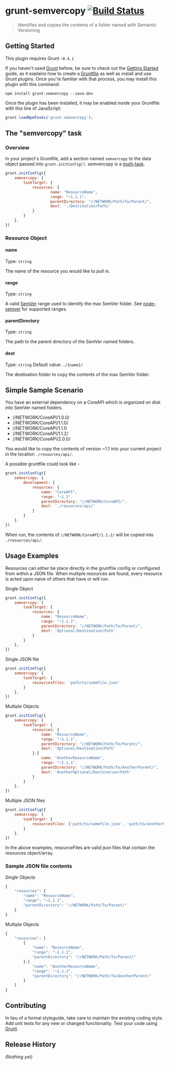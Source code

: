 # grunt-semvercopy [![Build Status](https://api.travis-ci.org/JackMorrissey/grunt-semvercopy.png?branch=master)](https://travis-ci.org/JackMorrissey/grunt-semvercopy)

> Identifies and copies the contents of a folder named with Semantic Versioning

## Getting Started
This plugin requires Grunt `~0.4.1`

If you haven't used [Grunt](http://gruntjs.com/) before, be sure to check out the [Getting Started](http://gruntjs.com/getting-started) guide, as it explains how to create a [Gruntfile](http://gruntjs.com/sample-gruntfile) as well as install and use Grunt plugins. Once you're familiar with that process, you may install this plugin with this command:

```shell
npm install grunt-semvercopy --save-dev
```

Once the plugin has been installed, it may be enabled inside your Gruntfile with this line of JavaScript:

```js
grunt.loadNpmTasks('grunt-semvercopy');
```

## The "semvercopy" task

### Overview
In your project's Gruntfile, add a section named `semvercopy` to the data object passed into `grunt.initConfig()`. semvercopy is a [multi-task](http://gruntjs.com/configuring-tasks#task-configuration-and-targets).

```js
grunt.initConfig({
	semvercopy: {
		taskTarget: {
			resources: {
					name: "ResourceName",
					range: "~1.1.1",
					parentDirectory: "//NETWORK/Path/To/Parent/",
					dest: './Destination/Path/'
			}
		}
	},
})
```

### Resource Object

#### name
Type: `string`

The name of the resource you would like to pull in.

#### range
Type: `string`

A valid [SemVer](http://semver.org/) range used to identify the max SemVer folder. See [node-semver](https://github.com/isaacs/node-semver/blob/master/README.md#ranges) for supported ranges.

#### parentDirectory
Type: `string`

The path to the parent directory of the SemVer named folders.

#### dest
Type: `string`
Default value: `./{name}/`

The destination folder to copy the contents of the max SemVer folder.

## Simple Sample Scenario

You have an external dependency on a CoreAPI which is organized on disk into SemVer named folders.

* //NETWORK/CoreAPI/1.0.0/
* //NETWORK/CoreAPI/1.1.0/
* //NETWORK/CoreAPI/1.1.1/
* //NETWORK/CoreAPI/1.1.2/
* //NETWORK/CoreAPI/2.0.0/

You would like to copy the contents of version ~1.1 into your current project in the location `./resources/api/`.

A possible gruntfile could look like - 

```js
grunt.initConfig({
	semvercopy: {
		development: {
			resources: {
				name: "CoreAPI",
				range: "~1.1",
				parentDirectory: "//NETWORK/CoreAPI/",
				dest: './resources/api/'
			}
		}
	},
})
```

When run, the contents of `//NETWORK/CoreAPI/1.1.2/` will be copied into `./resources/api/`.

## Usage Examples

Resources can either be place directly in the gruntfile config or configured from within a JSON file. When multiple resources are found, every resource is acted upon naive of others that have or will run.

Single Object 

```js
grunt.initConfig({
	semvercopy: {
		taskTarget: {
			resources: {
				name: "ResourceName",
				range: "~1.1.1",
				parentDirectory: "//NETWORK/Path/To/Parent/",
				dest: 'Optional/Destination/Path'
			}
		}
	},
})
```

Single JSON file

```js
grunt.initConfig({
	semvercopy: {
		taskTarget: {
			resourcesFiles: 'path/to/someFile.json'
		}
	},
})
```

Multiple Objects

```js
grunt.initConfig({
	semvercopy: {
		taskTarget: {
			resources: {
				name: "ResourceName",
				range: "~1.1.1",
				parentDirectory: "//NETWORK/Path/To/Parent/",
				dest: 'Optional/Destination/Path'
			},{
				name: "AnotherResourceName",
				range: "~1.1.1",
				parentDirectory: "//NETWORK/Path/To/AnotherParent/",
				dest: 'AnotherOptional/Destination/Path'
			}
		}
	},
})
```

Multiple JSON files

```js
grunt.initConfig({
	semvercopy: {
		taskTarget: {
			resourcesFiles: ['path/to/someFile.json', 'path/to/anotherFile.json']
		}
	},
})
```

In the above examples, resourceFiles are valid json files that contain the resources object/array.

### Sample JSON file contents

Single Objects

```js
{
	"resources": {
		"name": "ResourceName",
		"range": "~1.1.1",
		"parentDirectory": "//NETWORK/Path/To/Parent/"
	}
}
```

Multiple Objects

```js
{
	"resources": [
		{
			"name": "ResourceName",
			"range": "~1.1.1",
			"parentDirectory": "//NETWORK/Path/To/Parent/"
		},{
			"name": "AnotherResourceName",
			"range": "~1.1.1",
			"parentDirectory": "//NETWORK/Path/To/AnotherParent/"
		}
	]
}
```

## Contributing
In lieu of a formal styleguide, take care to maintain the existing coding style. Add unit tests for any new or changed functionality. Test your code using [Grunt](http://gruntjs.com/).

## Release History
_(Nothing yet)_
